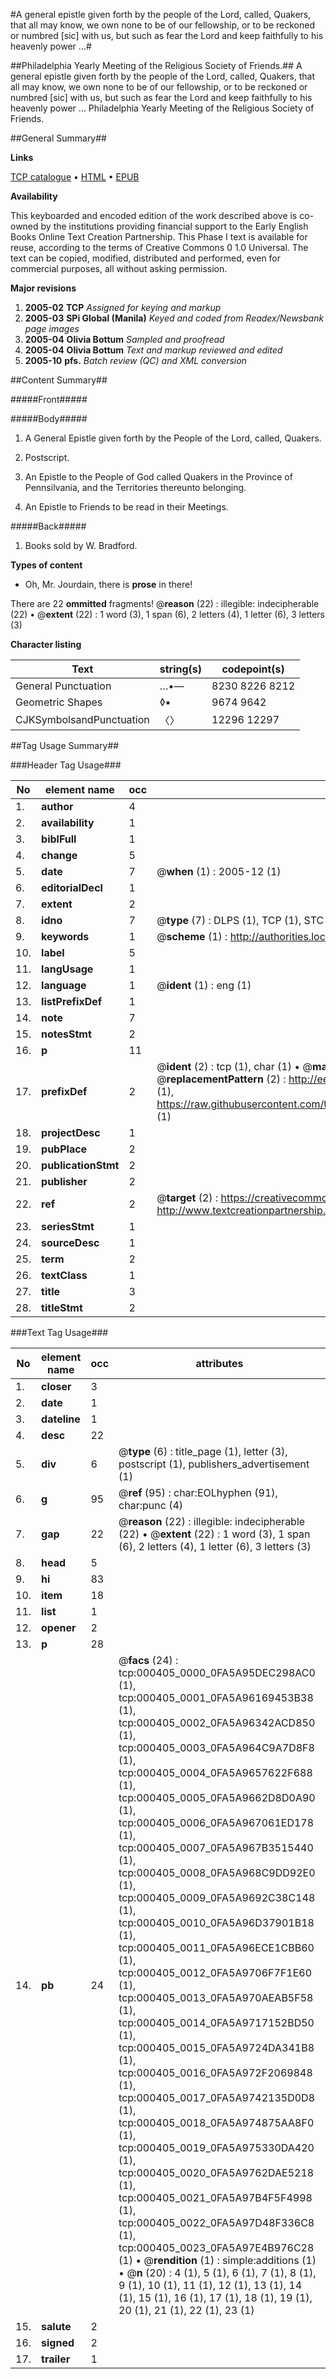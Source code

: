 #A general epistle given forth by the people of the Lord, called, Quakers, that all may know, we own none to be of our fellowship, or to be reckoned or numbred [sic] with us, but such as fear the Lord and keep faithfully to his heavenly power ...#

##Philadelphia Yearly Meeting of the Religious Society of Friends.##
A general epistle given forth by the people of the Lord, called, Quakers, that all may know, we own none to be of our fellowship, or to be reckoned or numbred [sic] with us, but such as fear the Lord and keep faithfully to his heavenly power ...
Philadelphia Yearly Meeting of the Religious Society of Friends.

##General Summary##

**Links**

[TCP catalogue](http://www.ota.ox.ac.uk/tcp/)  • 
[HTML](http://tei.it.ox.ac.uk/tcp/Texts-HTML/free/N00/N00331.html)  • 
[EPUB](http://tei.it.ox.ac.uk/tcp/Texts-EPUB/free/N00/N00331.epub)

**Availability**

This keyboarded and encoded edition of the
	       work described above is co-owned by the institutions
	       providing financial support to the Early English Books
	       Online Text Creation Partnership. This Phase I text is
	       available for reuse, according to the terms of Creative
	       Commons 0 1.0 Universal. The text can be copied,
	       modified, distributed and performed, even for
	       commercial purposes, all without asking permission.

**Major revisions**

1. __2005-02__ __TCP__ *Assigned for keying and markup*
1. __2005-03__ __SPi Global (Manila)__ *Keyed and coded from Readex/Newsbank page images*
1. __2005-04__ __Olivia Bottum__ *Sampled and proofread*
1. __2005-04__ __Olivia Bottum__ *Text and markup reviewed and edited*
1. __2005-10__ __pfs.__ *Batch review (QC) and XML conversion*

##Content Summary##

#####Front#####

#####Body#####

1. A General Epistle given forth by the People of the Lord, called, Quakers.

1. Postscript.

1. An Epistle to the People of God called Quakers in the Province of Pennsilvania, and the Territories thereunto belonging.

1. An Epistle to Friends to be read in their Meetings.

#####Back#####

1. Books sold by W. Bradford.

**Types of content**

  * Oh, Mr. Jourdain, there is **prose** in there!

There are 22 **ommitted** fragments! 
 @__reason__ (22) : illegible: indecipherable (22)  •  @__extent__ (22) : 1 word (3), 1 span (6), 2 letters (4), 1 letter (6), 3 letters (3)

**Character listing**


|Text|string(s)|codepoint(s)|
|---|---|---|
|General Punctuation|…•—|8230 8226 8212|
|Geometric Shapes|◊▪|9674 9642|
|CJKSymbolsandPunctuation|〈〉|12296 12297|

##Tag Usage Summary##

###Header Tag Usage###

|No|element name|occ|attributes|
|---|---|---|---|
|1.|__author__|4||
|2.|__availability__|1||
|3.|__biblFull__|1||
|4.|__change__|5||
|5.|__date__|7| @__when__ (1) : 2005-12 (1)|
|6.|__editorialDecl__|1||
|7.|__extent__|2||
|8.|__idno__|7| @__type__ (7) : DLPS (1), TCP (1), STC (2), NOTIS (1), IMAGE-SET (1), EVANS-CITATION (1)|
|9.|__keywords__|1| @__scheme__ (1) : http://authorities.loc.gov/ (1)|
|10.|__label__|5||
|11.|__langUsage__|1||
|12.|__language__|1| @__ident__ (1) : eng (1)|
|13.|__listPrefixDef__|1||
|14.|__note__|7||
|15.|__notesStmt__|2||
|16.|__p__|11||
|17.|__prefixDef__|2| @__ident__ (2) : tcp (1), char (1)  •  @__matchPattern__ (2) : ([0-9\-]+):([0-9IVX]+) (1), (.+) (1)  •  @__replacementPattern__ (2) : http://eebo.chadwyck.com/downloadtiff?vid=$1&page=$2 (1), https://raw.githubusercontent.com/textcreationpartnership/Texts/master/tcpchars.xml#$1 (1)|
|18.|__projectDesc__|1||
|19.|__pubPlace__|2||
|20.|__publicationStmt__|2||
|21.|__publisher__|2||
|22.|__ref__|2| @__target__ (2) : https://creativecommons.org/publicdomain/zero/1.0/ (1), http://www.textcreationpartnership.org/docs/. (1)|
|23.|__seriesStmt__|1||
|24.|__sourceDesc__|1||
|25.|__term__|2||
|26.|__textClass__|1||
|27.|__title__|3||
|28.|__titleStmt__|2||


###Text Tag Usage###

|No|element name|occ|attributes|
|---|---|---|---|
|1.|__closer__|3||
|2.|__date__|1||
|3.|__dateline__|1||
|4.|__desc__|22||
|5.|__div__|6| @__type__ (6) : title_page (1), letter (3), postscript (1), publishers_advertisement (1)|
|6.|__g__|95| @__ref__ (95) : char:EOLhyphen (91), char:punc (4)|
|7.|__gap__|22| @__reason__ (22) : illegible: indecipherable (22)  •  @__extent__ (22) : 1 word (3), 1 span (6), 2 letters (4), 1 letter (6), 3 letters (3)|
|8.|__head__|5||
|9.|__hi__|83||
|10.|__item__|18||
|11.|__list__|1||
|12.|__opener__|2||
|13.|__p__|28||
|14.|__pb__|24| @__facs__ (24) : tcp:000405_0000_0FA5A95DEC298AC0 (1), tcp:000405_0001_0FA5A96169453B38 (1), tcp:000405_0002_0FA5A96342ACD850 (1), tcp:000405_0003_0FA5A964C9A7D8F8 (1), tcp:000405_0004_0FA5A9657622F688 (1), tcp:000405_0005_0FA5A9662D8D0A90 (1), tcp:000405_0006_0FA5A967061ED178 (1), tcp:000405_0007_0FA5A967B3515440 (1), tcp:000405_0008_0FA5A968C9DD92E0 (1), tcp:000405_0009_0FA5A9692C38C148 (1), tcp:000405_0010_0FA5A96D37901B18 (1), tcp:000405_0011_0FA5A96ECE1CBB60 (1), tcp:000405_0012_0FA5A9706F7F1E60 (1), tcp:000405_0013_0FA5A970AEAB5F58 (1), tcp:000405_0014_0FA5A9717152BD50 (1), tcp:000405_0015_0FA5A9724DA341B8 (1), tcp:000405_0016_0FA5A972F2069848 (1), tcp:000405_0017_0FA5A9742135D0D8 (1), tcp:000405_0018_0FA5A974875AA8F0 (1), tcp:000405_0019_0FA5A975330DA420 (1), tcp:000405_0020_0FA5A9762DAE5218 (1), tcp:000405_0021_0FA5A97B4F5F4998 (1), tcp:000405_0022_0FA5A97D48F336C8 (1), tcp:000405_0023_0FA5A97E4B976C28 (1)  •  @__rendition__ (1) : simple:additions (1)  •  @__n__ (20) : 4 (1), 5 (1), 6 (1), 7 (1), 8 (1), 9 (1), 10 (1), 11 (1), 12 (1), 13 (1), 14 (1), 15 (1), 16 (1), 17 (1), 18 (1), 19 (1), 20 (1), 21 (1), 22 (1), 23 (1)|
|15.|__salute__|2||
|16.|__signed__|2||
|17.|__trailer__|1||
